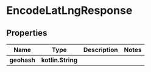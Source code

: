 
# EncodeLatLngResponse

## Properties
| Name | Type | Description | Notes |
| ------------ | ------------- | ------------- | ------------- |
| **geohash** | **kotlin.String** |  |  |



